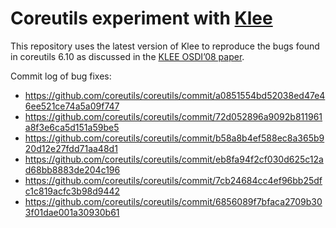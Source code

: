 # Coreutils experiment with [Klee](http://klee.github.io/docs/coreutils-experiments/)

This repository uses the latest version of Klee to reproduce the bugs found in coreutils 6.10
as discussed in the [KLEE OSDI’08 paper](http://llvm.org/pubs/2008-12-OSDI-KLEE.html).

Commit log of bug fixes:

- https://github.com/coreutils/coreutils/commit/a0851554bd52038ed47e46ee521ce74a5a09f747
- https://github.com/coreutils/coreutils/commit/72d052896a9092b811961a8f3e6ca5d151a59be5
- https://github.com/coreutils/coreutils/commit/b58a8b4ef588ec8a365b920d12e27fdd71aa48d1
- https://github.com/coreutils/coreutils/commit/eb8fa94f2cf030d625c12ad68bb8883de204c196
- https://github.com/coreutils/coreutils/commit/7cb24684cc4ef96bb25dfc1c819acfc3b98d9442
- https://github.com/coreutils/coreutils/commit/6856089f7bfaca2709b303f01dae001a30930b61
